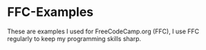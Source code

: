 # FFC-Examples
These are examples I used for FreeCodeCamp.org (FFC), I use FFC regularly to keep my programming skills sharp.
